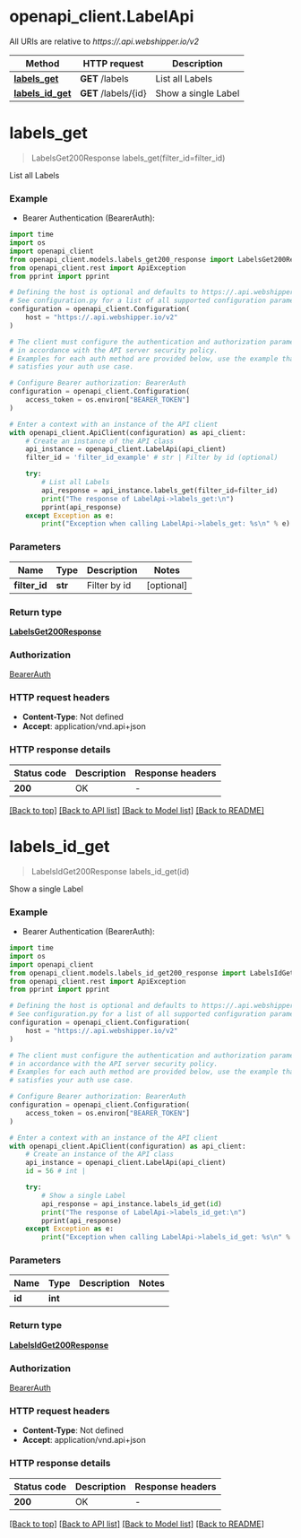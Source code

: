 # openapi_client.LabelApi

All URIs are relative to *https://.api.webshipper.io/v2*

Method | HTTP request | Description
------------- | ------------- | -------------
[**labels_get**](LabelApi.md#labels_get) | **GET** /labels | List all Labels
[**labels_id_get**](LabelApi.md#labels_id_get) | **GET** /labels/{id} | Show a single Label


# **labels_get**
> LabelsGet200Response labels_get(filter_id=filter_id)

List all Labels

### Example

* Bearer Authentication (BearerAuth):
```python
import time
import os
import openapi_client
from openapi_client.models.labels_get200_response import LabelsGet200Response
from openapi_client.rest import ApiException
from pprint import pprint

# Defining the host is optional and defaults to https://.api.webshipper.io/v2
# See configuration.py for a list of all supported configuration parameters.
configuration = openapi_client.Configuration(
    host = "https://.api.webshipper.io/v2"
)

# The client must configure the authentication and authorization parameters
# in accordance with the API server security policy.
# Examples for each auth method are provided below, use the example that
# satisfies your auth use case.

# Configure Bearer authorization: BearerAuth
configuration = openapi_client.Configuration(
    access_token = os.environ["BEARER_TOKEN"]
)

# Enter a context with an instance of the API client
with openapi_client.ApiClient(configuration) as api_client:
    # Create an instance of the API class
    api_instance = openapi_client.LabelApi(api_client)
    filter_id = 'filter_id_example' # str | Filter by id (optional)

    try:
        # List all Labels
        api_response = api_instance.labels_get(filter_id=filter_id)
        print("The response of LabelApi->labels_get:\n")
        pprint(api_response)
    except Exception as e:
        print("Exception when calling LabelApi->labels_get: %s\n" % e)
```



### Parameters

Name | Type | Description  | Notes
------------- | ------------- | ------------- | -------------
 **filter_id** | **str**| Filter by id | [optional] 

### Return type

[**LabelsGet200Response**](LabelsGet200Response.md)

### Authorization

[BearerAuth](../README.md#BearerAuth)

### HTTP request headers

 - **Content-Type**: Not defined
 - **Accept**: application/vnd.api+json

### HTTP response details
| Status code | Description | Response headers |
|-------------|-------------|------------------|
**200** | OK |  -  |

[[Back to top]](#) [[Back to API list]](../README.md#documentation-for-api-endpoints) [[Back to Model list]](../README.md#documentation-for-models) [[Back to README]](../README.md)

# **labels_id_get**
> LabelsIdGet200Response labels_id_get(id)

Show a single Label

### Example

* Bearer Authentication (BearerAuth):
```python
import time
import os
import openapi_client
from openapi_client.models.labels_id_get200_response import LabelsIdGet200Response
from openapi_client.rest import ApiException
from pprint import pprint

# Defining the host is optional and defaults to https://.api.webshipper.io/v2
# See configuration.py for a list of all supported configuration parameters.
configuration = openapi_client.Configuration(
    host = "https://.api.webshipper.io/v2"
)

# The client must configure the authentication and authorization parameters
# in accordance with the API server security policy.
# Examples for each auth method are provided below, use the example that
# satisfies your auth use case.

# Configure Bearer authorization: BearerAuth
configuration = openapi_client.Configuration(
    access_token = os.environ["BEARER_TOKEN"]
)

# Enter a context with an instance of the API client
with openapi_client.ApiClient(configuration) as api_client:
    # Create an instance of the API class
    api_instance = openapi_client.LabelApi(api_client)
    id = 56 # int | 

    try:
        # Show a single Label
        api_response = api_instance.labels_id_get(id)
        print("The response of LabelApi->labels_id_get:\n")
        pprint(api_response)
    except Exception as e:
        print("Exception when calling LabelApi->labels_id_get: %s\n" % e)
```



### Parameters

Name | Type | Description  | Notes
------------- | ------------- | ------------- | -------------
 **id** | **int**|  | 

### Return type

[**LabelsIdGet200Response**](LabelsIdGet200Response.md)

### Authorization

[BearerAuth](../README.md#BearerAuth)

### HTTP request headers

 - **Content-Type**: Not defined
 - **Accept**: application/vnd.api+json

### HTTP response details
| Status code | Description | Response headers |
|-------------|-------------|------------------|
**200** | OK |  -  |

[[Back to top]](#) [[Back to API list]](../README.md#documentation-for-api-endpoints) [[Back to Model list]](../README.md#documentation-for-models) [[Back to README]](../README.md)

